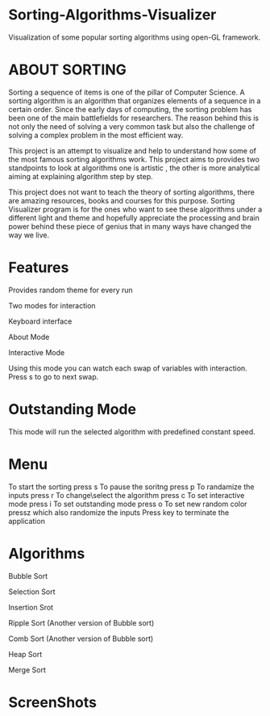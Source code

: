 # Sorting-Algorithms-Visualizer
Visualization of some popular sorting algorithms using open-GL framework.
# ABOUT SORTING
Sorting a sequence of items is one of the pillar of Computer Science. A sorting algorithm is an algorithm that organizes elements of a sequence in a certain order. Since the early days of computing, the sorting problem has been one of the main battlefields for researchers. The reason behind this is not only the need of solving a very common task but also the challenge of solving a complex problem in the most efficient way.

This project is an attempt to visualize and help to understand how some of the most famous sorting algorithms work. This project aims to provides two standpoints to look at algorithms one is artistic , the other is more analytical aiming at explaining algorithm step by step.

This project does not want to teach the theory of sorting algorithms, there are amazing resources, books and courses for this purpose. Sorting Visualizer program is for the ones who want to see these algorithms under a different light and theme and hopefully appreciate the processing and brain power behind these piece of genius that in many ways have changed the way we live.

# Features
Provides random theme for every run

Two modes for interaction

Keyboard interface

About Mode

Interactive Mode

Using this mode you can watch each swap of variables with interaction. Press s to go to next swap.

# Outstanding Mode
This mode will run the selected algorithm with predefined constant speed.

# Menu
To start the sorting press s
To pause the soritng press p
To randamize the inputs press r
To change\select the algorithm press c
To set interactive mode press i
To set outstanding mode press o
To set new random color pressz which also randomize the inputs
Press <ESC> key to terminate the application
  
# Algorithms
Bubble Sort

Selection Sort

Insertion Srot

Ripple Sort (Another version of Bubble sort)

Comb Sort (Another version of Bubble sort)
  
Heap Sort

Merge Sort

# ScreenShots
 

